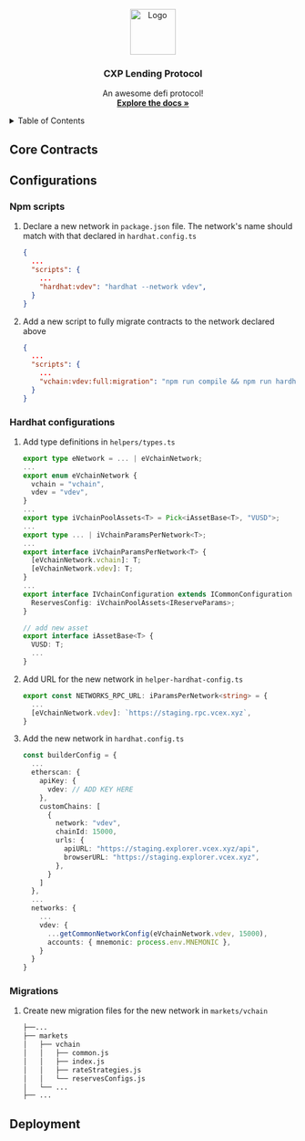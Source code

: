 <!-- PROJECT LOGO -->
<br />
<div align="center">
  <a href="https://github.com/othneildrew/Best-README-Template">
    <img src="images/logo.png" alt="Logo" width="80" height="80">
  </a>

  <h3 align="center">CXP Lending Protocol</h3>

  <p align="center">
    An awesome defi protocol!
    <br />
    <a href="https://github.com/othneildrew/Best-README-Template"><strong>Explore the docs »</strong></a>
    <br />
  </p>
</div>

<!-- TABLE OF CONTENTS -->
<details>
  <summary>Table of Contents</summary>
  <ol>
    <li>
      <a href="#core-contracts">Core Contracts</a>
      <ul>
        <li><a href="#lendingpooladdressesprovider">LendingPoolAddressesProviderRegistry</a></li>
      </ul>
      <ul>
        <li><a href="#built-with">LendingPoolAddressesProvider</a></li>
      </ul>
      <ul>
        <li><a href="#built-with">ReserveLogic</a></li>
      </ul>
      <ul>
        <li><a href="#built-with">GenericLogic</a></li>
      </ul>
      <ul>
        <li><a href="#built-with">ValidationLogic</a></li>
      </ul>
      <ul>
        <li><a href="#built-with">LendingPoolImpl</a></li>
      </ul>
      <ul>
        <li><a href="#built-with">LendingPool</a></li>
      </ul>
      <ul>
        <li><a href="#built-with">LendingPoolConfiguratorImpl</a></li>
      </ul>
      <ul>
        <li><a href="#built-with">LendingPoolConfigurator</a></li>
      </ul>
      <ul>
        <li><a href="#built-with">StableAndVariableTokensHelper</a></li>
      </ul>
      <ul>
        <li><a href="#built-with">ATokensAndRatesHelper</a></li>
      </ul>
      <ul>
        <li><a href="#built-with">AToken</a></li>
      </ul>
      <ul>
        <li><a href="#built-with">StableDebtToken</a></li>
      </ul>
      <ul>
        <li><a href="#built-with">AaveOracle</a></li>
      </ul>
      <ul>
        <li><a href="#built-with">LendingRateOracle</a></li>
      </ul>
      <ul>
        <li><a href="#built-with">AaveProtocolDataProvider</a></li>
      </ul>
      <ul>
        <li><a href="#built-with">WETHMocked</a></li>
      </ul>
      <ul>
        <li><a href="#built-with">WETHGateway</a></li>
      </ul>
      <ul>
        <li><a href="#built-with">DefaultReserveInterestRateStrategy</a></li>
      </ul>
      <ul>
        <li><a href="#built-with">rateStrategyStableOne</a></li>
      </ul>
      <ul>
        <li><a href="#built-with">LendingPoolCollateralManagerImpl</a></li>
      </ul>
      <ul>
        <li><a href="#built-with">LendingPoolCollateralManager</a></li>
      </ul>
      <ul>
        <li><a href="#built-with">WalletBalanceProvider</a></li>
      </ul>
    </li>
    <li>
      <a href="#configurations">Configurations</a>
    </li>
    <li>
      <a href="#deployment">Deployment</a>
    </li>
  </ol>
</details>

<!-- CORE CONTRACTS -->

## Core Contracts

<!-- CONFIGURATIONS -->

## Configurations

### Npm scripts

1. Declare a new network in `package.json` file. The network's name should match with that declared in `hardhat.config.ts`

   ```json
   {
     ...
     "scripts": {
       ...
       "hardhat:vdev": "hardhat --network vdev",
     }
   }
   ```

2. Add a new script to fully migrate contracts to the network declared above

   ```json
   {
     ...
     "scripts": {
       ...
       "vchain:vdev:full:migration": "npm run compile && npm run hardhat:vdev vchain:mainnet -- --pool Vchain --verify",
     }
   }
   ```

### Hardhat configurations

1. Add type definitions in `helpers/types.ts`

   ```typescript
   export type eNetwork = ... | eVchainNetwork;
   ...
   export enum eVchainNetwork {
     vchain = "vchain",
     vdev = "vdev",
   }
   ...
   export type iVchainPoolAssets<T> = Pick<iAssetBase<T>, "VUSD">;
   ...
   export type ... | iVchainParamsPerNetwork<T>;
   ...
   export interface iVchainParamsPerNetwork<T> {
     [eVchainNetwork.vchain]: T;
     [eVchainNetwork.vdev]: T;
   }
   ...
   export interface IVchainConfiguration extends ICommonConfiguration {
     ReservesConfig: iVchainPoolAssets<IReserveParams>;
   }

   // add new asset
   export interface iAssetBase<T> {
     VUSD: T;
     ...
   }
   ```

2. Add URL for the new network in `helper-hardhat-config.ts`

   ```typescript
   export const NETWORKS_RPC_URL: iParamsPerNetwork<string> = {
     ...
     [eVchainNetwork.vdev]: `https://staging.rpc.vcex.xyz`,
   }
   ```

3. Add the new network in `hardhat.config.ts`

   ```typescript
   const builderConfig = {
     ...
     etherscan: {
       apiKey: {
         vdev: // ADD KEY HERE
       },
       customChains: [
         {
           network: "vdev",
           chainId: 15000,
           urls: {
             apiURL: "https://staging.explorer.vcex.xyz/api",
             browserURL: "https://staging.explorer.vcex.xyz",
           },
         }
       ]
     },
     ...
     networks: {
       ...
       vdev: {
         ...getCommonNetworkConfig(eVchainNetwork.vdev, 15000),
         accounts: { mnemonic: process.env.MNEMONIC },
       }
     }
   }
   ```

### Migrations

1. Create new migration files for the new network in `markets/vchain`

   ```bash
   ├──...
   ├── markets
   │   ├── vchain
   │   │   ├── common.js
   │   │   ├── index.js
   │   │   ├── rateStrategies.js
   │   │   └── reservesConfigs.js
   │   └── ...
   ├── ...
   ```

<!-- Deployment -->

## Deployment
